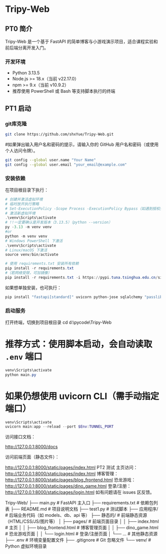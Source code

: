 # Tripy-Web

## PT0 简介

Tripy-Web 是一个基于 FastAPI 的简单博客与小游戏演示项目，适合课程实验和前后端分离开发入门。
### 开发环境

- Python 3.13.5
- Node.js >= 18.x（当前 v22.17.0）
- npm >= 9.x（当前 v10.9.2）
- 推荐使用 PowerShell 或 Bash 等支持脚本执行的终端


## PT1 启动
### git库克隆
```bash
git clone https://github.com/shxYue/Tripy-Web.git
```
#如果弹出输入用户名和密码的提示，请输入你的 GitHub 用户名和密码（或使用个人访问令牌）。
```bash
git config --global user.name "Your Name"
git config --global user.email "your_email@example.com"
```

### 安装依赖

在项目根目录下执行：

```powershell
# 创建并激活虚拟环境
# 临时放开执行策略
# Set-ExecutionPolicy -Scope Process -ExecutionPolicy Bypass（如遇到授权失败）
# 激活新虚拟环境
.\venv\Scripts\activate
# !!一定要确认是开发版本（3.13.5）（python --version）
py -3.13 -m venv venv
#or
python -m venv venv
# Windows PowerShell 下激活
.\venv\Scripts\activate
# Linux/macOS 下激活
source venv/bin/activate

# 使用 requirements.txt 安装所有依赖
pip install -r requirements.txt
#（若网络受限，可加镜像）
pip install -r requirements.txt -i https://pypi.tuna.tsinghua.edu.cn/simple
```

如果想单独安装，也可执行：

```bash
pip install "fastapi[standard]" uvicorn python-jose sqlalchemy "passlib[bcrypt]"
```

### 启动服务
打开终端，切换到项目根目录
cd d:\pycode\Tripy-Web

# 推荐方式：使用脚本启动，会自动读取 `.env` 端口
```powershell
venv\Scripts\activate
python main.py
```

# 如果仍想使用 uvicorn CLI（需手动指定端口）
```powershell
venv\Scripts\activate
uvicorn main:app --reload --port $Env:TUNNEL_PORT
```

访问接口文档：

http://127.0.0.1:8000/docs

访问前端页面（静态文件）：

http://127.0.0.1:8000/static/pages/index.html
PT2 测试
主页访问：http://127.0.0.1:8000/static/pages/index.html
博客管理：http://127.0.0.1:8000/static/pages/blog_frontend.html
恐龙游戏：http://127.0.0.1:8000/static/pages/dino_game.html
登录/注册：http://127.0.0.1:8000/static/pages/login.html
如有问题请在 issues 区反馈。

Tripy-Web/
├── main.py                 # FastAPI 主入口
├── requirements.txt        # 依赖包列表
├── README.md               # 项目说明文档
├── test1.py                # 测试脚本
├── 应用程序/                # 后端业务代码（如 models、db、api 等）
├── 静态的/                  # 前端静态资源（HTML/CSS/JS/图片等）
│   ├── pages/              # 前端页面目录
│   │   ├── index.html          # 主页
│   │   ├── blog_frontend.html  # 博客管理页面
│   │   ├── dino_game.html      # 恐龙游戏页面
│   │   └── login.html          # 登录/注册页面
│   └── ...                 # 其他静态资源
├── .env                    # 环境变量配置文件
├── .gitignore              # Git 忽略文件
└── venv/                   # Python 虚拟环境目录
